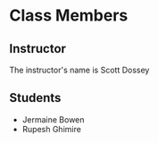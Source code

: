 # Class Members

## Instructor

The instructor's name is Scott Dossey

## Students
* Jermaine Bowen
* Rupesh Ghimire
